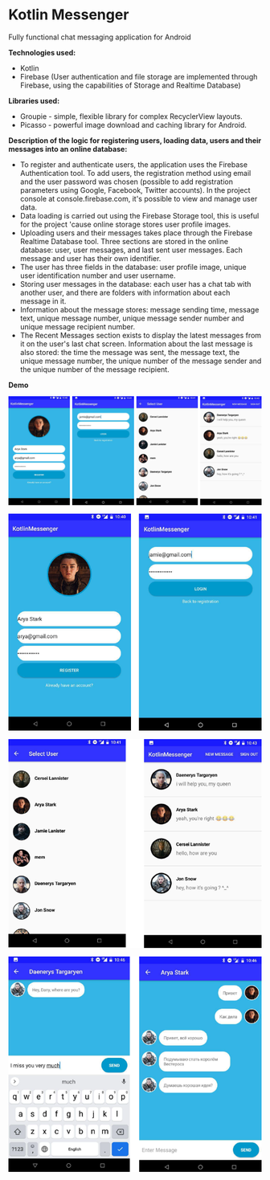 # Kotlin Messenger

Fully functional chat messaging application for Android

**Technologies used:**
- Kotlin
- Firebase (User authentication and file storage are implemented through Firebase, using the capabilities of Storage and Realtime Database)

**Libraries used:**
- Groupie - simple, flexible library for complex RecyclerView layouts.
- Picasso - powerful image download and caching library for Android.

**Description of the logic for registering users, loading data, users and their messages into an online database:**
- To register and authenticate users, the application uses the Firebase Authentication tool. To add users, the registration method using email and the user password was chosen (possible to add registration parameters using Google, Facebook, Twitter accounts). In the project console at console.firebase.com, it's possible to view and manage user data.
- Data loading is carried out using the Firebase Storage tool, this is useful for the project 'cause online storage stores user profile images.
- Uploading users and their messages takes place through the Firebase Realtime Database tool. Three sections are stored in the online database: user, user messages, and last sent user messages. Each message and user has their own identifier.
- The user has three fields in the database: user profile image, unique user identification number and user username.
- Storing user messages in the database: each user has a chat tab with another user, and there are folders with information about each message in it.
- Information about the message stores: message sending time, message text, unique message number, unique message sender number and unique message recipient number.
- The Recent Messages section exists to display the latest messages from it on the user's last chat screen. Information about the last message is also stored: the time the message was sent, the message text, the unique message number, the unique number of the message sender and the unique number of the message recipient.

**Demo**

![](demo/demos.png)

![](demo/Screenshot_1.png)

![](demo/Screenshot_2.png)

![](demo/Screenshot_3.png)
